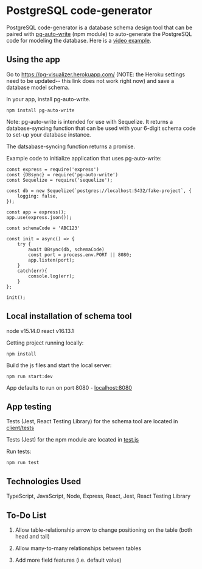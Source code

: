 # PostgreSQL code-generator

PostgreSQL code-generator is a database schema design tool that can be paired with [pg-auto-write](https://github.com/jpcook72/pg-auto-write) (npm module) to auto-generate the PostgreSQL code for modeling the database. Here is a [video example](https://www.youtube.com/watch?v=r2XFSdZUbB4&feature=youtu.be).

## Using the app

Go to https://pg-visualizer.herokuapp.com/ (NOTE: the Heroku settings need to be updated-- this link does not work right now) and save a database model schema.

In your app, install pg-auto-write.
```
npm install pg-auto-write
```

Note: pg-auto-write is intended for use with Sequelize. It returns a database-syncing function that can be used with your 6-digit schema code to set-up your database instance.

The datsabase-syncing function returns a promise.

Example code to initialize application that uses pg-auto-write:
```
const express = require('express')
const {DBsync} = require('pg-auto-write')
const Sequelize = require('sequelize');

const db = new Sequelize(`postgres://localhost:5432/fake-project`, {
    logging: false,
});

const app = express();
app.use(express.json());

const schemaCode = 'ABC123'

const init = async() => {
    try {
        await DBsync(db, schemaCode)
        const port = process.env.PORT || 8080;
        app.listen(port);
    }
    catch(err){
        console.log(err);
    }
};

init();
```

## Local installation of schema tool

node v15.14.0
react v16.13.1

Getting project running locally:

```
npm install
```

Build the js files and start the local server:

```
npm run start:dev
```

App defaults to run on port 8080 - [localhost:8080](http://localhost:8080)

## App testing

Tests (Jest, React Testing Library) for the schema tool are located in [client/tests](https://github.com/jpcook72/PostgreSQL-code-generator/tree/master/client/__tests__)

Tests (Jest) for the npm module are located in [test.js](https://github.com/jpcook72/pg-auto-write/blob/master/test.js)

Run tests:
```
npm run test
```

## Technologies Used

TypeScript, JavaScript, Node, Express, React, Jest, React Testing Library


## To-Do List

1. Allow table-relationship arrow to change positioning on the table (both head and tail)

2. Allow many-to-many relationships between tables

3. Add more field features (i.e. default value)
